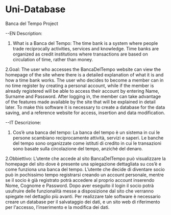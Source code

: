 # Uni-Database
Banca del Tempo Project

--EN
Description:
1. What is a Banca del Tempo:
  The time bank is a system where people trade
  reciprocally activities, services and knowledge. Time banks are
  organized as credit institutions where transactions are based on
  circulation of time, rather than money.
  
2.Goal:
  The user who accesses the BancaDelTempo website can view the homepage
  of the site where there is a detailed explanation of what it is and how
  a time bank works. The user who decides to become a member can
  in no time register by creating a personal account, while if the
  member is already registered will be able to access their account by entering Name,
  Surname and Password. After logging in, the member can take advantage
  of the features made available by the site that will be explained in
  detail later.
  To make this software it is necessary to create a database for the
  data saving, and a reference website for access, insertion
  and data modification.

--IT
Descrizione: 
1. Cos’è una banca del tempo: 
  La banca del tempo è un sistema in cui le persone scambiano 
  reciprocamente attività, servizi e saperi. Le banche del tempo sono 
  organizzate come istituti di credito in cui le transazioni sono basate sulla 
  circolazione del tempo, anziché del denaro. 
  
2.Obbiettivo: 
  L’utente che accede al sito BancaDelTempo può visualizzare la homepage 
  del sito dove è presente una spiegazione dettagliata su cos’è e come 
  funziona una banca del tempo. L’utente che decide di diventare socio può 
  in pochissimo tempo registrarsi creando un account personale, mentre se il 
  socio è già registrato potrà accedere al proprio account inserendo Nome, 
  Cognome e Password. Dopo aver eseguito il login il socio potrà usufruire 
  delle funzionalità messe a disposizione dal sito che verranno spiegate nel 
  dettaglio più avanti. 
  Per realizzare tale software è necessario creare un database per il 
  salvataggio dei dati, e un sito web di riferimento per l'accesso, l’inserimento 
  e la modifica dei dati.
